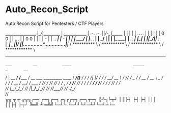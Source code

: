 # Auto_Recon_Script
Auto Recon Script for Pentesters / CTF Players


   _______________                        |*\_/*|________
  |  ___________  |     .-.     .-.      ||_/-\_|______  |
  | |           | |    .****. .****.     | |           | |
  | |   0   0   | |    .*****.*****.     | |   0   0   | |
  | |     -     | |     .*********.      | |     -     | |
  | |   \___/   | |      .*******.       | |   \___/   | |
  | |___     ___| |       .*****.        | |___________| |
  |_____|\_/|_____|        .***.         |_______________|
    _|__|/ \|_|_.............*.............._|________|_
   / ********** \                          / ********** \ 
 /  ************  \                      /  ************  \ 
--------------------                    -------------------- 
    ___         __           ____                           _____           _       __ 
   /   | __  __/ /_____     / __ \___  _________  ____     / ___/__________(_)___  / /_
  / /| |/ / / / __/ __ \   / /_/ / _ \/ ___/ __ \/ __ \    \__ \/ ___/ ___/ / __ \/ __/
 / ___ / /_/ / /_/ /_/ /  / _, _/  __/ /__/ /_/ / / / /   ___/ / /__/ /  / / /_/ / /_  
/_/  |_\__,_/\__/\____/  /_/ |_|\___/\___/\____/_/ /_/   /____/\___/_/  /_/ .___/\__/  
                                                                         /_/            
╔╗ ┬ ┬  ╔╦╗┌─┐┌─┐┌─┐┌┐┌┌┬┐┌─┐┬─┐
╠╩╗└┬┘   ║║├┤ ├┤ ├┤ │││ ││├┤ ├┬┘
╚═╝ ┴   ═╩╝└─┘└  └─┘┘└┘─┴┘└─┘┴└─ 

